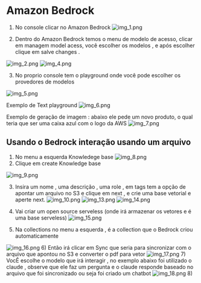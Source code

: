 # Amazon Bedrock 
1) No console clicar no Amazon Bedrock 
![img_1.png](imagens/img_11.png)

2) Dentro do Amazon Bedrock temos o menu de modelo de acesso,  clicar em managem model acess, 
você escolher os modelos , e após escolher clique em salve changes .  

![img_2.png](imagens/img_20.png)
![img_4.png](imagens/img_22.png)

3) No proprio console tem o playground onde você pode escolher os provedores de modelos 

![img_5.png](imagens/img_23.png)

Exemplo de Text playground 
![img_6.png](imagens/img_24.png)

Exemplo de geração de imagem : abaixo ele pede um novo produto, o qual teria que ser uma caixa azul com o logo da AWS
![img_7.png](imagens/img_25.png)

## Usando o Bedrock interação usando um arquivo

1) No menu a esquerda Knowledege base
![img_8.png](imagens/img_26.png)
2) Clique em create Knowledge base

![img_9.png](imagens/img_27.png)

3) Insira um nome , uma descrição , uma role , em tags tem a opção de apontar um arquivo no S3 e clique em next ,
e crie uma base vetorial e aperte next.
![img_10.png](imagens/img_28.png)
![img_13.png](imagens/img_13.png)
![img_14.png](imagens/img_14.png)

4) Vai criar um open source serveless (onde irá armazenar os vetores e é uma base serveless)
![img_15.png](imagens/img_15.png)

5) Na collections no menu a esquerda , é a collection que o Bedrock criou automaticamente 

![img_16.png](imagens/img_16.png)
6) Então irá clicar em Sync que seria para sincronizar com o arquivo que apontou no S3 e converter o pdf para vetor
![img_17.png](imagens/img_17.png)
7) VocÊ escolhe o modelo que irá interagir , no exemplo abaixo foi utilizado o claude , observe que ele faz um pergunta 
e o claude responde baseado no arquivo que foi sincronizado ou seja foi criado um chatbot 
![img_18.png](imagens/img_18.png)
8) 
